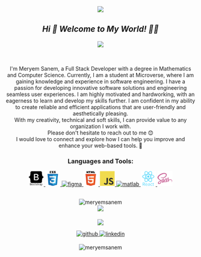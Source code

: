<div align="center">
  <img height="150" src="https://media.giphy.com/media/sQ1HZe2QIQr7MBVACd/giphy.gif" />
</div>
<h2 align="center"><i>Hi 👋 Welcome to My World! 👩‍💻</i></h2>
<div align="center">
<img align="center"src="https://media.giphy.com/media/v1.Y2lkPTc5MGI3NjExZTdiMTM2NTRhNmE2NjE3Njg5ZjdiOTQ1YTJiODc0YzMwZWZlMTNmMiZlcD12MV9pbnRlcm5hbF9naWZzX2dpZklkJmN0PWc/u2qzwz1R4TmWQN5S7n/giphy.gif">
</div> <br><br>
<p align="center">I'm Meryem Sanem, a Full Stack Developer with a degree in Mathematics and Computer Science. 
Currently, I am a student at Microverse, where I am gaining knowledge and experience in software engineering. 
I have a passion for developing innovative software solutions and engineering seamless user experiences. I am highly motivated and hardworking, with an eagerness to learn and develop my skills further. I am confident in my ability to create reliable and efficient applications that are user-friendly and aesthetically pleasing.<br>With my creativity, technical and soft skills, I can provide value to any organization I work with.<br>Please don't hesitate to reach out to me 😊 <br>I would love to connect and explore how I can help you improve and enhance your web-based tools. 👐</p>

<h3 align="center">Languages and Tools:</h3>
<p align="center"> <a href="https://getbootstrap.com" target="_blank" rel="noreferrer"> <img src="https://raw.githubusercontent.com/devicons/devicon/master/icons/bootstrap/bootstrap-plain-wordmark.svg" alt="bootstrap" width="40" height="40"/> </a> <a href="https://www.w3schools.com/css/" target="_blank" rel="noreferrer"> <img src="https://raw.githubusercontent.com/devicons/devicon/master/icons/css3/css3-original-wordmark.svg" alt="css3" width="40" height="40"/> </a> <a href="https://www.figma.com/" target="_blank" rel="noreferrer"> <img src="https://www.vectorlogo.zone/logos/figma/figma-icon.svg" alt="figma" width="40" height="40"/> </a> <a href="https://www.w3.org/html/" target="_blank" rel="noreferrer"> <img src="https://raw.githubusercontent.com/devicons/devicon/master/icons/html5/html5-original-wordmark.svg" alt="html5" width="40" height="40"/> </a> <a href="https://developer.mozilla.org/en-US/docs/Web/JavaScript" target="_blank" rel="noreferrer"> <img src="https://raw.githubusercontent.com/devicons/devicon/master/icons/javascript/javascript-original.svg" alt="javascript" width="40" height="40"/> </a> <a href="https://www.mathworks.com/" target="_blank" rel="noreferrer"> <img src="https://upload.wikimedia.org/wikipedia/commons/2/21/Matlab_Logo.png" alt="matlab" width="40" height="40"/> </a> <a href="https://reactjs.org/" target="_blank" rel="noreferrer"> <img src="https://raw.githubusercontent.com/devicons/devicon/master/icons/react/react-original-wordmark.svg" alt="react" width="40" height="40"/> </a> <a href="https://sass-lang.com" target="_blank" rel="noreferrer"> <img src="https://raw.githubusercontent.com/devicons/devicon/master/icons/sass/sass-original.svg" alt="sass" width="40" height="40"/> </a> </p><br>

<div align="center">
<img src="https://github-readme-streak-stats.herokuapp.com/?user=meryemsanem&" alt="meryemsanem" />
<div align="center"><img src="https://github-readme-stats.vercel.app/api?username=meryemsanem&show_icons=true&count_private=true&hide_border=true" align="center" style="margin-bottom: 5px;"/></div>  
<p> <a href=""> <img align="center" src="https://github-readme-stats-sigma-five.vercel.app/api/top-langs/?username=meryemsanem&theme=react&line_height=40&hide=css"/> </a></p>
</div>

<div align="center">
<a href="https://github.com/meryemsanem" target="_blank">
<img src=https://img.shields.io/badge/github-%2324292e.svg?&style=for-the-badge&logo=github&logoColor=white alt=github style="margin-bottom: 5px;" />
</a>
<a href="https://linkedin.com/in/meryem-sanem-kucukbayram-047a831b5/" target="_blank">
<img src=https://img.shields.io/badge/linkedin-%231E77B5.svg?&style=for-the-badge&logo=linkedin&logoColor=white alt=linkedin style="margin-bottom: 5px;" />
</a>
<p align="center"> <img src="https://komarev.com/ghpvc/?username=meryemsanem&label=Profile%20views&color=0e75b6&style=flat" alt="meryemsanem" /> </p>
</div>
